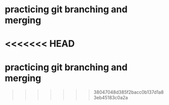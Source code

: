 # practicing git branching and merging
<<<<<<< HEAD
=======
# practicing git branching and merging
>>>>>>> 38047048d385f2bacc0b137d1a83eb45183c0a2a
